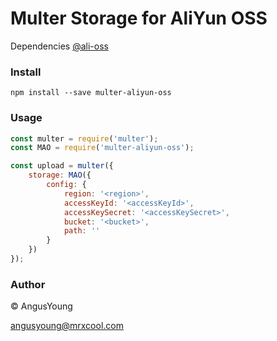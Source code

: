 # Multer Storage for AliYun OSS
Dependencies [@ali-oss](https://github.com/ali-sdk/ali-oss)
### Install
```npm
npm install --save multer-aliyun-oss
```
### Usage
```js
const multer = require('multer');
const MAO = require('multer-aliyun-oss');

const upload = multer({
    storage: MAO({
        config: {
            region: '<region>',
            accessKeyId: '<accessKeyId>',
            accessKeySecret: '<accessKeySecret>',
            bucket: '<bucket>',
            path: ''
        }
    })
});
```
### Author
&copy; AngusYoung

<angusyoung@mrxcool.com>